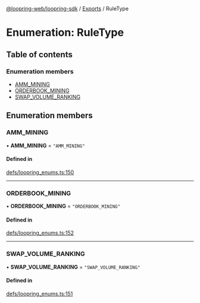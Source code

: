 [@loopring-web/loopring-sdk](../README.md) / [Exports](../modules.md) / RuleType

# Enumeration: RuleType

## Table of contents

### Enumeration members

- [AMM\_MINING](RuleType.md#amm_mining)
- [ORDERBOOK\_MINING](RuleType.md#orderbook_mining)
- [SWAP\_VOLUME\_RANKING](RuleType.md#swap_volume_ranking)

## Enumeration members

### AMM\_MINING

• **AMM\_MINING** = `"AMM_MINING"`

#### Defined in

[defs/loopring_enums.ts:150](https://github.com/Loopring/loopring_sdk/blob/1830d54/src/defs/loopring_enums.ts#L150)

___

### ORDERBOOK\_MINING

• **ORDERBOOK\_MINING** = `"ORDERBOOK_MINING"`

#### Defined in

[defs/loopring_enums.ts:152](https://github.com/Loopring/loopring_sdk/blob/1830d54/src/defs/loopring_enums.ts#L152)

___

### SWAP\_VOLUME\_RANKING

• **SWAP\_VOLUME\_RANKING** = `"SWAP_VOLUME_RANKING"`

#### Defined in

[defs/loopring_enums.ts:151](https://github.com/Loopring/loopring_sdk/blob/1830d54/src/defs/loopring_enums.ts#L151)
